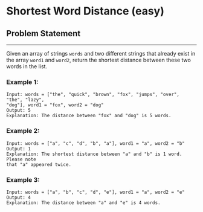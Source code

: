 # Shortest Word Distance (easy)

## Problem Statement

---

Given an array of strings `words` and two different strings that already exist
in the array `word1` and `word2`, return the shortest distance between these
two words in the list.

### Example 1:

```
Input: words = ["the", "quick", "brown", "fox", "jumps", "over", "the", "lazy",
"dog"], word1 = "fox", word2 = "dog"
Output: 5
Explanation: The distance between "fox" and "dog" is 5 words.
```

### Example 2:

```
Input: words = ["a", "c", "d", "b", "a"], word1 = "a", word2 = "b"
Output: 1
Explanation: The shortest distance between "a" and "b" is 1 word. Please note
that "a" appeared twice.
```

### Example 3:

```
Input: words = ["a", "b", "c", "d", "e"], word1 = "a", word2 = "e"
Output: 4
Explanation: The distance between "a" and "e" is 4 words.
```
